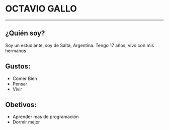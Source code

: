 <h1>OCTAVIO GALLO</h1>
<hr>
<h2>¿Quién soy?</h2>
<p>Soy un estudiante, soy de Salta, Argentina. Tengo 17 años, vivo con mis hermanos</p>
<h2>Gustos:</h2>
<ul>
  <li>Comer Bien</li>
  <li>Pensar</li>
  <li>Vivir</li>
</ul>
<h2>Obetivos:</h2>
<ul>
  <li>Aprender mas de programación </li>
  <li>Dormir mejor </li>
</ul>
